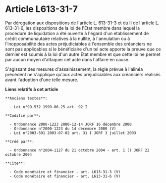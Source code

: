 # Article L613-31-7

Par dérogation aux dispositions de l'article L. 613-31-3 et du II de l'article L. 613-31-6, les dispositions de la loi de
l'Etat membre dans lequel la procédure de liquidation a été ouverte à l'égard d'un établissement de crédit communautaire
relatives à la nullité, à l'annulation ou à l'inopposabilité des actes préjudiciables à l'ensemble des créanciers ne sont pas
applicables si le bénéficiaire d'un tel acte apporte la preuve que ce dernier est soumis à la loi d'un autre Etat membre et
que cette loi ne permet par aucun moyen d'attaquer cet acte dans l'affaire en cause.

S'agissant des mesures d'assainissement, la règle prévue à l'alinéa précédent ne s'applique qu'aux actes préjudiciables aux
créanciers réalisés avant l'adoption d'une telle mesure.

**Liens relatifs à cet article**

	**Anciens textes**:

	  - Loi n°99-532 1999-06-25 art. 92 I

	**Codifié par**:

	  - Ordonnance 2000-1223 2000-12-14 JORF 16 décembre 2000
	  - Ordonnance n°2000-1223 du 14 décembre 2000 (V)
	  - Loi n°2003-591 2003-07-02 art. 31 I JORF 3 juillet 2003

	**Créé par**:

	  - Ordonnance n°2004-1127 du 21 octobre 2004 - art. 1 () JORF 22 octobre 2004

	**Cite**:

	  - Code monétaire et financier - art. L613-31-3 (V)
	  - Code monétaire et financier - art. L613-31-6 (V)
